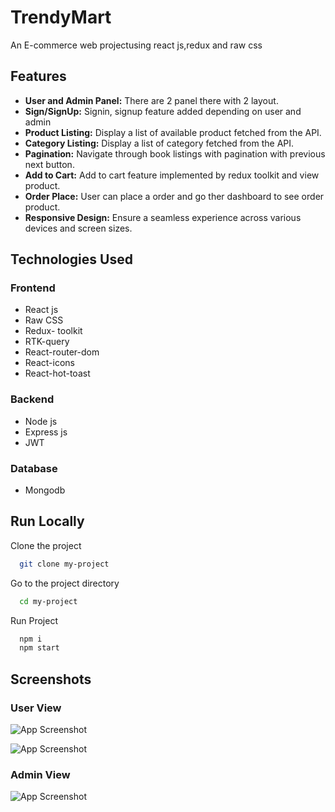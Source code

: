 
# TrendyMart

An E-commerce web projectusing react js,redux and raw css


## Features

- **User and Admin Panel:** There are 2 panel there with 2 layout.
- **Sign/SignUp:** Signin, signup feature added depending on user and admin
- **Product Listing:** Display a list of available product fetched from the API.
- **Category Listing:** Display a list of category fetched from the API.
- **Pagination:** Navigate through book listings with pagination with previous next button.
- **Add to Cart:** Add to cart feature implemented by redux toolkit and view product.
- **Order Place:** User can place a order and go ther dashboard to see order product.
- **Responsive Design:** Ensure a seamless experience across various devices and screen sizes.






## Technologies Used

### Frontend
- React js
- Raw CSS
- Redux- toolkit
- RTK-query
- React-router-dom
- React-icons
- React-hot-toast


### Backend
- Node js
- Express js
- JWT


### Database
- Mongodb

## Run Locally

Clone the project

```bash
  git clone my-project
```

Go to the project directory

```bash
  cd my-project
```
Run Project

```bash
  npm i
  npm start
```
## Screenshots

### User View
![App Screenshot](https://i.ibb.co.com/bzh6zKZ/Screenshot-from-2024-10-21-13-25-46.png)

![App Screenshot](https://i.ibb.co.com/8gtQDck/Screenshot-from-2024-10-21-13-26-27.png)




### Admin View

![App Screenshot](https://i.ibb.co.com/F5WTVpG/Screenshot-from-2024-10-21-13-32-05.png)

